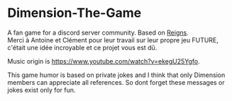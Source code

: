 # Dimension-The-Game

A fan game for a discord server community.
Based on [Reigns](https://store.steampowered.com/app/474750/Reigns/). \
Merci à Antoine et Clément pour leur travail sur leur propre jeu FUTURE, c'était une idée incroyable et ce projet vous est dû.

Music origin is https://www.youtube.com/watch?v=ekegU25Ygfo.

This game humor is based on private jokes and I think that only Dimension members can appreciate all references.
So dont forget these messages or jokes exist only for fun.
